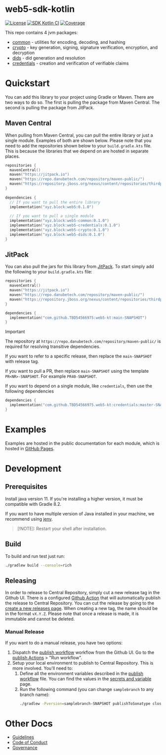 # web5-sdk-kotlin

[![License](https://img.shields.io/github/license/TBD54566975/web5-kt)](https://github.com/TBD54566975/web5-kt/blob/main/LICENSE)
 [![SDK Kotlin CI](https://github.com/TBD54566975/web5-kt/actions/workflows/ci.yml/badge.svg)](https://github.com/TBD54566975/web5-kt/actions/workflows/ci.yml) [![Coverage](https://img.shields.io/codecov/c/gh/tbd54566975/web5-kt/main?logo=codecov&logoColor=FFFFFF&style=flat-square&token=YI87CKF1LI)](https://codecov.io/github/TBD54566975/web5-kt)


This repo contains 4 jvm packages:

* [common](./common) - utilities for encoding, decoding, and hashing
* [crypto](./crypto) - key generation, signing, signature verification, encryption, and decryption
* [dids](./dids) - did generation and resolution
* [credentials](./credentials) - creation and verification of verifiable claims

# Quickstart

You can add this library to your project using Gradle or Maven. There are two ways to do so. The first is pulling the
package from Maven Central. The second is pulling the package from JitPack.

## Maven Central

When pulling from Maven Central, you can pull the entire library or just a single module. Examples of both are shown
below. Please note that you need to add the repositories shown below to your `build.gradle.kts` file. This is because
the libraries that we depend on are hosted in separate places.

```kt
repositories {
  mavenCentral()
  maven("https://jitpack.io")
  maven("https://repo.danubetech.com/repository/maven-public/")
  maven("https://repository.jboss.org/nexus/content/repositories/thirdparty-releases/")
}
  
dependencies {
  // If you want to pull the entire library
  implementation("xyz.block:web5:0.1.0")
  
  // If you want to pull a single module
  implementation("xyz.block:web5-common:0.1.0")
  implementation("xyz.block:web5-credentials:0.1.0")
  implementation("xyz.block:web5-crypto:0.1.0")
  implementation("xyz.block:web5-dids:0.1.0")
}
```

## JitPack

You can also pull the jars for this library from [JitPack](https://jitpack.io). To start simply add the following to your
`build.gradle.kts` file:

```kotlin
repositories {
  mavenCentral()
  maven("https://jitpack.io")
  maven("https://repo.danubetech.com/repository/maven-public/")
  maven("https://repository.jboss.org/nexus/content/repositories/thirdparty-releases/")
}

dependencies {
  implementation("com.github.TBD54566975:web5-kt:main-SNAPSHOT")
}
```

> [!IMPORTANT]
> The repository at `https://repo.danubetech.com/repository/maven-public/` is required for resolving transitive
dependencies.

If you want to refer to a specific release, then replace the `main-SNAPSHOT` with release tag.

If you want to pull a PR, then replace `main-SNAPSHOT` using the template `PR<NR>-SNAPSHOT`. For
example `PR40-SNAPSHOT`.

If you want to depend on a single module, like `credentials`, then use the following dependencies

```kotlin
dependencies {
  implementation("com.github.TBD54566975.web5-kt:credentials:master-SNAPSHOT")
}
```

# Examples

Examples are hosted in the public documentation for each module, which is hosted
in [GitHub Pages](https://tbd54566975.github.io/web5-kt/docs/htmlMultiModule/credentials/index.html).

# Development

## Prerequisites

Install java version 11. If you're installing a higher version, it must be compatible with Gradle 8.2.

If you want to have multiple version of Java installed in your machine, we recommend using [jenv](https://www.jenv.be/).

> [!NOTE]: Restart your shell after installation.

## Build

To build and run test just run:

```bash
./gradlew build --console=rich
```

## Releasing

In order to release to Central Repository, simply cut a new release tag in the Github UI. There is a configured [Github
Action](./.github/workflows/publish.yml) that will automatically publish the release to Central Repository. You can cut
the release by going to the [create a new releases page](https://github.com/TBD54566975/web5-kt/releases/new). When
creating a new tag, the name should be in the format `vX.Y.Z`. Please note that once a release is made, it is immutable
and cannot be deleted.

### Manual Release

If you want to do a manual release, you have two options:
1. Dispatch the [publish workflow](./.github/workflows/publish.yml) workflow from the Github UI. Go to the [publish 
   Actions](https://github.com/TBD54566975/web5-kt/actions) > "Run workflow". 
2. Setup your local environment to publish to Central Repository. This is more involved. You'll need to:
   1. Define all the environment variables described in the [publish workflow](./.github/workflows/publish.yml) file. You
      can find the values in the [secrets and variable](https://github.com/TBD54566975/web5-kt/settings/secrets/actions)
      page.
   2. Run the following command (you can change `samplebranch` to any branch name):
      ```bash
      ./gradlew -Pversion=samplebranch-SNAPSHOT publishToSonatype closeAndReleaseSonatypeStagingRepository
      ```

# Other Docs

* [Guidelines](./CONVENTIONS.md)
* [Code of Conduct](./CODE_OF_CONDUCT.md)
* [Governance](./GOVERNANCE.md)
